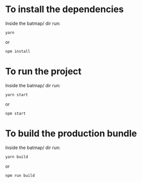 # To install the dependencies

Inside the batmap/ dir run:

```
yarn
```

or

```
npm install
```

# To run the project

Inside the batmap/ dir run:

```
yarn start
```
or
```
npm start
```

# To build the production bundle

Inside the batmap/ dir run:

```
yarn build
```
or
```
npm run build
```
